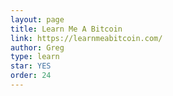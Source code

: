 ```yaml
---
layout: page
title: Learn Me A Bitcoin
link: https://learnmeabitcoin.com/
author: Greg
type: learn
star: YES
order: 24
---
```

